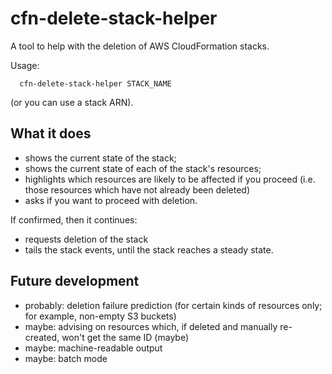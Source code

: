 cfn-delete-stack-helper
=======================

A tool to help with the deletion of AWS CloudFormation stacks.

Usage:

```
  cfn-delete-stack-helper STACK_NAME
```

(or you can use a stack ARN).

What it does
------------

 * shows the current state of the stack;
 * shows the current state of each of the stack's resources;
 * highlights which resources are likely to be affected if you proceed
   (i.e. those resources which have not already been deleted)
 * asks if you want to proceed with deletion.

If confirmed, then it continues:

 * requests deletion of the stack
 * tails the stack events, until the stack reaches a steady state.

Future development
------------------

 * probably: deletion failure prediction (for certain kinds of resources only; for example, non-empty S3 buckets)
 * maybe: advising on resources which, if deleted and manually re-created, won't get the same ID (maybe)
 * maybe: machine-readable output
 * maybe: batch mode

